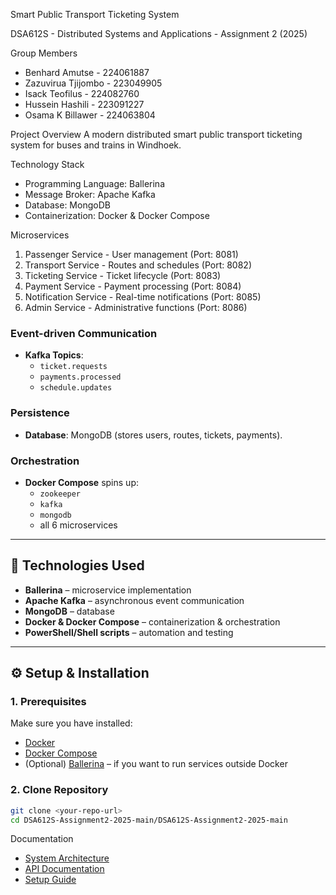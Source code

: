 
Smart Public Transport Ticketing System

DSA612S - Distributed Systems and Applications - Assignment 2 (2025)

Group Members
- Benhard Amutse - 224061887 
- Zazuvirua Tjijombo - 223049905
- Isack  Teofilus  -  224082760
- Hussein Hashili  - 223091227
- Osama K Billawer - 224063804
  
Project Overview
A modern distributed smart public transport ticketing system for buses and trains in Windhoek.

Technology Stack
- Programming Language: Ballerina
- Message Broker: Apache Kafka
- Database: MongoDB
- Containerization: Docker & Docker Compose

Microservices
1. Passenger Service - User management (Port: 8081)
2. Transport Service - Routes and schedules (Port: 8082)
3. Ticketing Service - Ticket lifecycle (Port: 8083)
4. Payment Service - Payment processing (Port: 8084)
5. Notification Service - Real-time notifications (Port: 8085)
6. Admin Service - Administrative functions (Port: 8086)

### Event-driven Communication
- **Kafka Topics**:  
  - `ticket.requests`  
  - `payments.processed`  
  - `schedule.updates`  

### Persistence
- **Database**: MongoDB (stores users, routes, tickets, payments).  

### Orchestration
- **Docker Compose** spins up:  
  - `zookeeper`  
  - `kafka`  
  - `mongodb`  
  - all 6 microservices  

---

## 🚀 Technologies Used
- **Ballerina** – microservice implementation  
- **Apache Kafka** – asynchronous event communication  
- **MongoDB** – database  
- **Docker & Docker Compose** – containerization & orchestration  
- **PowerShell/Shell scripts** – automation and testing  

---

## ⚙️ Setup & Installation
### 1. Prerequisites
Make sure you have installed:  
- [Docker](https://www.docker.com/)  
- [Docker Compose](https://docs.docker.com/compose/)  
- (Optional) [Ballerina](https://ballerina.io/) – if you want to run services outside Docker  

### 2. Clone Repository
```bash
git clone <your-repo-url>
cd DSA612S-Assignment2-2025-main/DSA612S-Assignment2-2025-main
```


Documentation
- [System Architecture](docs/architecture.md)
- [API Documentation](docs/api-documentation.md)
- [Setup Guide](docs/setup-guide.md)
